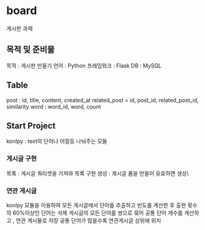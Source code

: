 # board
게시판 과제

## 목적 및 준비물
목적 : 게시판 만들기
언어 : Python
프레임워크 : Flask
DB : MySQL

## Table
post : id, title, content, created_at
related_post = id, post_id, related_post_id, similarity
word : word_id, word, count

## Start Project
konlpy : text의 단어나 어절등 나눠주는 모듈

### 게시글 구현
목록 : 게시글 쿼리셋을 가져와 목록 구현
생성 : 게시글 폼을 만들어 유효하면 생성\

### 연관 게시글
konlpy 모듈을 이용하여 모든 게시글에서 단어를 추출하고 빈도를 계산한 후 출현 횟수의 60%이상인 단어는 삭제
게시글의 모든 단어를 쌍으로 묶어 공통 단어 개수를 계산하고 , 연관 게시물로 저장
공통 단어가 많을수록 연관게시글 상위에 위치


